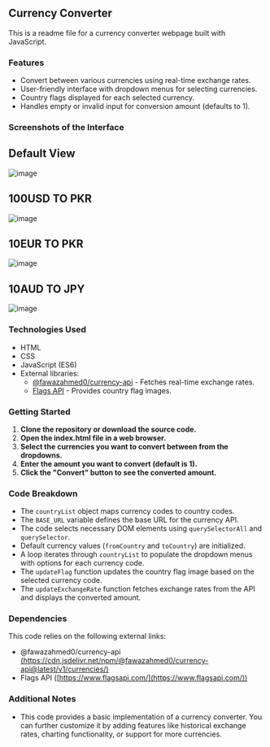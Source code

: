 ## Currency Converter 

This is a readme file for a currency converter webpage built with JavaScript.

### Features

* Convert between various currencies using real-time exchange rates.
* User-friendly interface with dropdown menus for selecting currencies.
* Country flags displayed for each selected currency.
* Handles empty or invalid input for conversion amount (defaults to 1).

### Screenshots of the Interface

## Default View

![image](https://github.com/user-attachments/assets/f2ef7efb-32a3-49a3-aee7-cff2bc761f1a)

## 100USD TO PKR

![image](https://github.com/user-attachments/assets/0f573057-a524-4315-bacb-27691f0225f0)

## 10EUR TO PKR

![image](https://github.com/user-attachments/assets/2571e5c8-8ecb-44fa-aa98-11e035b1c84f)

## 10AUD TO JPY

![image](https://github.com/user-attachments/assets/e8784553-87eb-4b7d-a27f-ac5212e919fd)

### Technologies Used

* HTML
* CSS 
* JavaScript (ES6)
* External libraries:
    * [@fawazahmed0/currency-api](https://cdn.jsdelivr.net/npm/@fawazahmed0/currency-api@latest/v1/currencies/) - Fetches real-time exchange rates.
    * [Flags API](https://www.flagsapi.com/) - Provides country flag images.

### Getting Started

1. **Clone the repository or download the source code.**
2. **Open the index.html file in a web browser.**
3. **Select the currencies you want to convert between from the dropdowns.**
4. **Enter the amount you want to convert (default is 1).**
5. **Click the "Convert" button to see the converted amount.**

### Code Breakdown

* The `countryList` object maps currency codes to country codes.
* The `BASE_URL` variable defines the base URL for the currency API.
* The code selects necessary DOM elements using `querySelectorAll` and `querySelector`.
* Default currency values (`fromCountry` and `toCountry`) are initialized.
* A loop iterates through `countryList` to populate the dropdown menus with options for each currency code.
* The `updateFlag` function updates the country flag image based on the selected currency code.
* The `updateExchangeRate` function fetches exchange rates from the API and displays the converted amount.

### Dependencies

This code relies on the following external links:

* @fawazahmed0/currency-api [(https://cdn.jsdelivr.net/npm/@fawazahmed0/currency-api@latest/v1/currencies/)](https://cdn.jsdelivr.net/npm/@fawazahmed0/currency-api@latest/v1/currencies/)
* Flags API ([https://www.flagsapi.com/](https://www.flagsapi.com/))

### Additional Notes

* This code provides a basic implementation of a currency converter. You can further customize it by adding features like historical exchange rates, charting functionality, or support for more currencies.
